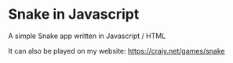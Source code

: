 # Snake in Javascript
A simple Snake app written in Javascript / HTML

It can also be played on my website:
https://craiy.net/games/snake
